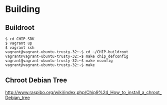 Building
==

## Buildroot

    
    $ cd CHIP-SDK
    $ vagrant up
    $ vagrant ssh
    vagrant@vagrant-ubuntu-trusty-32:~$ cd ~/CHIP-buildroot
    vagrant@vagrant-ubuntu-trusty-32:~$ make chip_defconfig
    vagrant@vagrant-ubuntu-trusty-32:~$ make nconfig
    vagrant@vagrant-ubuntu-trusty-32:~$ make

## Chroot Debian Tree

http://www.raspibo.org/wiki/index.php/Chip9%24_How_to_install_a_chroot_Debian_tree
